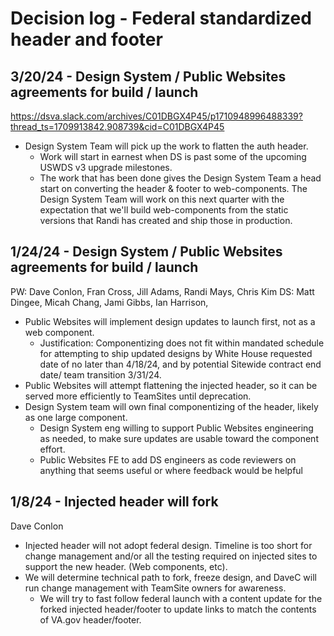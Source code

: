 # Decision log - Federal standardized header and footer 

## 3/20/24 - Design System / Public Websites agreements for build / launch
https://dsva.slack.com/archives/C01DBGX4P45/p1710948996488339?thread_ts=1709913842.908739&cid=C01DBGX4P45
* Design System Team will pick up the work to flatten the auth header.
    * Work will start in earnest when DS is past some of the upcoming USWDS v3 upgrade milestones.
    * The work that has been done gives the Design System Team a head start on converting the header & footer to web-components. The Design System Team will work on this next quarter with the expectation that we'll build web-components from the static versions that Randi has created and ship those in production.


## 1/24/24 - Design System / Public Websites agreements for build / launch
PW: Dave Conlon, Fran Cross, Jill Adams, Randi Mays, Chris Kim
DS: Matt Dingee, Micah Chang, Jami Gibbs, Ian Harrison, 
* Public Websites will implement design updates to launch first, not as a web component.
  * Justification: Componentizing does not fit within mandated schedule for attempting to ship updated designs by White House requested date of no later than 4/18/24, and by potential Sitewide contract end date/ team transition 3/31/24.
* Public Websites will attempt flattening the injected header, so it can be served more efficiently to TeamSites until deprecation.
* Design System team will own final componentizing of the header, likely as one large component.
  * Design System eng willing to support Public Websites engineering as needed, to make sure updates are usable toward the component effort. 
  * Public Websites FE to add DS engineers as code reviewers on anything that seems useful or where feedback would be helpful

## 1/8/24 - Injected header will fork
Dave Conlon
* Injected header will not adopt federal design. Timeline is too short for change management and/or all the testing required on injected sites to support the new header. (Web components, etc).
* We will determine technical path to fork, freeze design, and DaveC will run change management with TeamSite owners for awareness.
  * We will try to fast follow federal launch with a content update for the forked injected header/footer to update links to match the contents of VA.gov header/footer.
 
